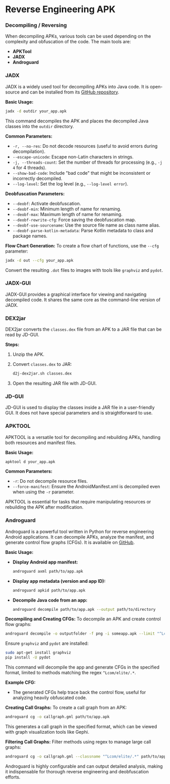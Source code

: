 # Reverse Engineering APK

### **Decompiling / Reversing**

When decompiling APKs, various tools can be used depending on the complexity and obfuscation of the code. The main tools are:

* **APKTool**
* **JADX**
* **Androguard**

### **JADX**

JADX is a widely used tool for decompiling APKs into Java code. It is open-source and can be installed from its [GitHub repository](https://github.com/skylot/jadx).

**Basic Usage:**

```bash
jadx -d outdir your_app.apk
```

This command decompiles the APK and places the decompiled Java classes into the `outdir` directory.

**Common Parameters:**

* `-r, --no-res`: Do not decode resources (useful to avoid errors during decompilation).
* `--escape-unicode`: Escape non-Latin characters in strings.
* `-j, --threads-count`: Set the number of threads for processing (e.g., `-j 4` for 4 threads).
* `--show-bad-code`: Include "bad code" that might be inconsistent or incorrectly decompiled.
* `--log-level`: Set the log level (e.g., `--log-level error`).

**Deobfuscation Parameters:**

* `--deobf`: Activate deobfuscation.
* `--deobf-min`: Minimum length of name for renaming.
* `--deobf-max`: Maximum length of name for renaming.
* `--deobf-rewrite-cfg`: Force saving the deobfuscation map.
* `--deobf-use-sourcename`: Use the source file name as class name alias.
* `--deobf-parse-kotlin-metadata`: Parse Kotlin metadata to class and package names.

**Flow Chart Generation:** To create a flow chart of functions, use the `--cfg` parameter:

```bash
jadx -d out --cfg your_app.apk
```

Convert the resulting `.dot` files to images with tools like `graphviz` and `pydot`.

### **JADX-GUI**

JADX-GUI provides a graphical interface for viewing and navigating decompiled code. It shares the same core as the command-line version of JADX.

### **DEX2jar**

DEX2jar converts the `classes.dex` file from an APK to a JAR file that can be read by JD-GUI.

**Steps:**

1. Unzip the APK.
2.  Convert `classes.dex` to JAR:

    ```bash
    d2j-dex2jar.sh classes.dex
    ```
3. Open the resulting JAR file with JD-GUI.

### **JD-GUI**

JD-GUI is used to display the classes inside a JAR file in a user-friendly GUI. It does not have special parameters and is straightforward to use.

### **APKTOOL**

APKTOOL is a versatile tool for decompiling and rebuilding APKs, handling both resources and manifest files.

**Basic Usage:**

```bash
apktool d your_app.apk
```

**Common Parameters:**

* `-r`: Do not decompile resource files.
* `--force-manifest`: Ensure the AndroidManifest.xml is decompiled even when using the `-r` parameter.

APKTOOL is essential for tasks that require manipulating resources or rebuilding the APK after modification.

### **Androguard**

Androguard is a powerful tool written in Python for reverse engineering Android applications. It can decompile APKs, analyze the manifest, and generate control flow graphs (CFGs). It is available on [GitHub](https://github.com/androguard/androguard).

**Basic Usage:**

*   **Display Android app manifest:**

    ```bash
    androguard axml path/to/app.apk
    ```
*   **Display app metadata (version and app ID):**

    ```bash
    androguard apkid path/to/app.apk
    ```
*   **Decompile Java code from an app:**

    ```bash
    androguard decompile path/to/app.apk --output path/to/directory
    ```

**Decompiling and Creating CFGs:** To decompile an APK and create control flow graphs:

```bash
androguard decompile -o outputfolder -f png -i someapp.apk --limit "^Lcom/elite/.*"
```

Ensure `graphviz` and `pydot` are installed:

```bash
sudo apt-get install graphviz
pip install -U pydot
```

This command will decompile the app and generate CFGs in the specified format, limited to methods matching the regex `^Lcom/elite/.*`.

**Example CFG:**

* The generated CFGs help trace back the control flow, useful for analyzing heavily obfuscated code.

**Creating Call Graphs:** To create a call graph from an APK:

```bash
androguard cg -o callgraph.gml path/to/app.apk
```

This generates a call graph in the specified format, which can be viewed with graph visualization tools like Gephi.

**Filtering Call Graphs:** Filter methods using regex to manage large call graphs:

```bash
androguard cg -o callgraph.gml --classname "^Lcom/elite/.*" path/to/app.apk
```

Androguard is highly configurable and can output detailed analysis, making it indispensable for thorough reverse engineering and deobfuscation efforts.
